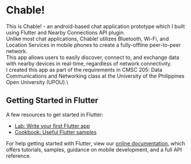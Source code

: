 # Chable!

This is Chable! - an android-based chat application prototype which I built using Flutter and Nearby Connections API plugin.\
Unlike most chat applications, Chable! utilizes Bluetooth, Wi-Fi, and Location Services in mobile phones to create a fully-offline peer-to-peer network.\
This app allows users to easily discover, connect to, and exchange data with nearby devices in real-time, regardless of network connectivity.\
I created this app as part of the requirements in CMSC 205: Data Communications and Networking class at the University of the Philippines Open University (UPOU).\

## Getting Started in Flutter

A few resources to get started in Flutter:

- [Lab: Write your first Flutter app](https://flutter.dev/docs/get-started/codelab)
- [Cookbook: Useful Flutter samples](https://flutter.dev/docs/cookbook)

For help getting started with Flutter, view our
[online documentation](https://flutter.dev/docs), which offers tutorials,
samples, guidance on mobile development, and a full API reference.
